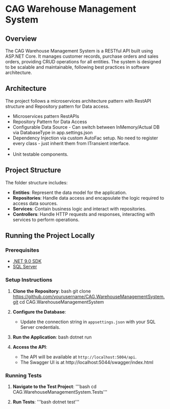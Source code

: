 # CAG Warehouse Management System

## Overview

The CAG Warehouse Management System is a RESTful API built using ASP.NET Core. 
It manages customer records, purchase orders and sales orders, providing CRUD operations for all entities. 
The system is designed to be scalable and maintainable, following best practices in software architecture.

## Architecture

The project follows a microservices architecture pattern with RestAPI structure and Repository pattern for Data access.
- Microservices pattern RestAPIs 
- Repository Pattern for Data Access 
- Configurable Data Source - Can switch between InMemory/Actual DB via DatabaseType in app.settings.json
- Dependency Injection via custom AutoFac setup. No need to register every class - just inherit them from ITransient interface.
- 
- Unit testable components.

## Project Structure
The folder structure includes:
- **Entities**: Represent the data model for the application.
- **Repositories**: Handle data access and encapsulate the logic required to access data sources.
- **Services**: Contain business logic and interact with repositories.
- **Controllers**: Handle HTTP requests and responses, interacting with services to perform operations.

## Running the Project Locally

### Prerequisites

- [.NET 9.0 SDK](https://dotnet.microsoft.com/download/dotnet/9.0)
- [SQL Server](https://www.microsoft.com/en-us/sql-server/sql-server-downloads)

### Setup Instructions

1. **Clone the Repository**:
bash
git clone https://github.com/yourusername/CAG.WarehouseManagementSystem.git
cd CAG.WarehouseManagementSystem

2. **Configure the Database**:
   - Update the connection string in `appsettings.json` with your SQL Server credentials.
3. **Run the Application**:
bash
   dotnet run
4. **Access the API**:
   - The API will be available at `http://localhost:5004/api`.
   - The Swagger UI is at http://localhost:5044/swagger/index.html

### Running Tests

1. **Navigate to the Test Project**:
'''bash
cd CAG.WarehouseManagementSystem.Tests'''

2. **Run Tests**:
'''bash
dotnet test'''
